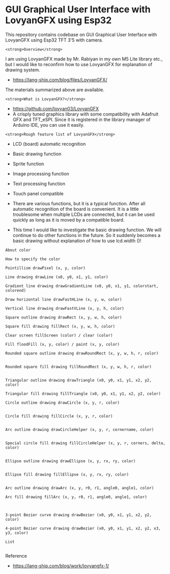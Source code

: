 # GUI Graphical User Interface with LovyanGFX using Esp32
This repository contains codebase on GUI Graphical User Interface with LovyanGFX using Esp32  TFT 3'5 with camera. 

```
<strong>Overview</strong>
```

I am using LovyanGFX made by Mr. Rabiyan in my own M5 Lite library etc., but I would like to reconfirm how to use LovyanGFX for explanation of drawing system.

- https://lang-ship.com/blog/files/LovyanGFX/

The materials summarized above are available.


```
<strong>What is LovyanGFX?</strong>

```

- https://github.com/lovyan03/LovyanGFX
- A crisply tuned graphics library with some compatibility with Adafruit GFX and TFT_eSPI. Since it is registered in the library manager of Arduino IDE, you can use it easily.



```
<strong>Rough feature list of LovyanGFX</strong>

```

- LCD (board) automatic recognition
- Basic drawing function
- Sprite function
- Image processing function
- Text processing function
- Touch panel compatible
- There are various functions, but it is a typical function. After all automatic recognition of the board is convenient. It is a little troublesome when multiple LCDs are connected, but it can be used quickly as long as it is moved by a compatible board.

- This time I would like to investigate the basic drawing function. We will continue to do other functions in the future. So it suddenly becomes a basic drawing without explanation of how to use lcd.width ()!


```
About color
```




```
How to specify the color

```




```
Pointillism drawPixel (x, y, color)
```



```
Line drawing drawLine (x0, y0, x1, y1, color)
```



```
Gradient line drawing drawGradientLine (x0, y0, x1, y1, colorstart, colorend)

```


```
Draw horizontal line drawFastHLine (x, y, w, color)

```


```
Vertical line drawing drawFastVLine (x, y, h, color)

```


```
Square outline drawing drawRect (x, y, w, h, color)

```


```
Square fill drawing fillRect (x, y, w, h, color)

```


```
Clear screen fillScreen (color) / clear (color)

```


```
Fill floodFill (x, y, color) / paint (x, y, color)

```


```
Rounded square outline drawing drawRoundRect (x, y, w, h, r, color)


```


```
Rounded square fill drawing fillRoundRect (x, y, w, h, r, color)


```

```
Triangular outline drawing drawTriangle (x0, y0, x1, y1, x2, y2, color)

```


```
Triangular fill drawing fillTriangle (x0, y0, x1, y1, x2, y2, color)

```


```
Circle outline drawing drawCircle (x, y, r, color)


```



```
Circle fill drawing fillCircle (x, y, r, color)


```



```
Arc outline drawing drawCircleHelper (x, y, r, cornername, color)


```



```
Special circle fill drawing fillCircleHelper (x, y, r, corners, delta, color)


```


```
Ellipse outline drawing drawEllipse (x, y, rx, ry, color)


```


```
Ellipse fill drawing fillEllipse (x, y, rx, ry, color)


```


```
Arc outline drawing drawArc (x, y, r0, r1, angle0, angle1, color)

```

```
Arc fill drawing fillArc (x, y, r0, r1, angle0, angle1, color)


```


```

3-point Bezier curve drawing drawBezier (x0, y0, x1, y1, x2, y2, color)
```


```
4-point Bezier curve drawing drawBezier (x0, y0, x1, y1, x2, y2, x3, y3, color)
```

```
List

```


```

```
Reference
- https://lang-ship.com/blog/work/lovyangfx-1/